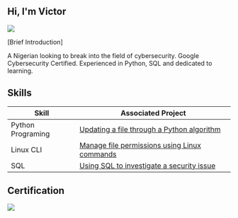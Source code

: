 ## Hi, I'm Victor
<a href="https://linkedin.com/in/victor-oyigeya-16ba87304?"><img src="https://img.shields.io/badge/-LinkedIn-0072b1?&style=for-the-badge&logo=linkedin&logoColor=white" /></a>

[Brief Introduction]

A Nigerian looking to break into the field of cybersecurity. Google Cybersecurity Certified. Experienced in Python, SQL and dedicated to learning. 

## Skills

| Skill                                 |Associated Project                         |                 
|---------------------------------------|-------------------------------------------|
| Python Programing                     | <a href="https://github.com/Victor-Oyigeya/Updating-a-file-through-a-Python-algorithm">Updating a file through a Python algorithm</a>|
| Linux CLI                             | <a href="https://github.com/Victor-Oyigeya/Manage-file-permissions-using-Linux-commands">Manage file permissions using Linux commands</a>|
| SQL                                   |  <a href="https://github.com/Victor-Oyigeya/Using-SQL-to-investigate-a-security-issue">Using SQL to investigate a security issue</a>|

 ## Certification   
<a href="https://coursera.org/share/84469517379f56f7ecaf4bf6480d4a3c"><img src="https://img.shields.io/badge/-Google-0F9D58?&style=for-the-badge&logo=google&logoColor=white"  /></a>
